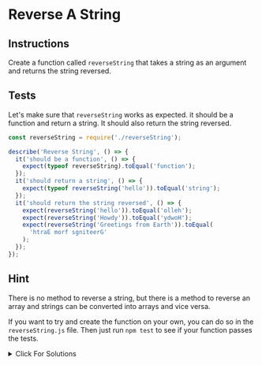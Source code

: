 # Reverse A String

## Instructions

Create a function called `reverseString` that takes a string as an argument and returns the string reversed.

## Tests

Let's make sure that `reverseString` works as expected. it should be a function and return a string. It should also return the string reversed.

```js
const reverseString = require('./reverseString');

describe('Reverse String', () => {
  it('should be a function', () => {
    expect(typeof reverseString).toEqual('function');
  });
  it('should return a string', () => {
    expect(typeof reverseString('hello')).toEqual('string');
  });
  it('should return the string reversed', () => {
    expect(reverseString('hello')).toEqual('olleh');
    expect(reverseString('Howdy')).toEqual('ydwoH');
    expect(reverseString('Greetings from Earth')).toEqual(
      'htraE morf sgniteerG'
    );
  });
});
```

## Hint

There is no method to reverse a string, but there is a method to reverse an array and strings can be converted into arrays and vice versa.

If you want to try and create the function on your own, you can do so in the `reverseString.js` file. Then just run `npm test` to see if your function passes the tests.

<details>
  <summary>Click For Solutions</summary>

## Solution 1

```js
function reverseString(str) {
  return str.split('').reverse().join('');
}
```

We can use the `split` method to split the string into an array of characters. We can then use the `reverse` method to reverse the array. Finally, we can use the `join` method to join the array back into a string.

This is probably the most straightforward way to solve this problem. Let's look at another solution.

## Solution 2

```js
function reverseString(str) {
  let reversed = '';
  for (let character of str) {
    reversed = character + reversed;
  }
  return reversed;
}
```

We can use a `for` loop to iterate through the string. We can then add each character to the beginning of the `reversed` variable. We can then return the `reversed` variable.

## Solution 3

```js
function reverseString(str) {
  return str.split('').reduce((reversed, character) => {
    return character + reversed;
  }, '');
}
```

We can use the `reduce` method to iterate through the string. We can then add each character to the beginning of the `reversed` variable. We can then return the `reversed` variable.

</details>
